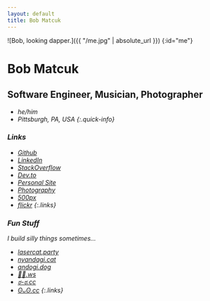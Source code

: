```yaml
---
layout: default
title: Bob Matcuk
---
```


![Bob, looking dapper.]({{ "/me.jpg" | absolute_url }})
{:id="me"}

# Bob Matcuk
## Software Engineer, Musician, Photographer

* <i class="fa-solid fa-user"/> he/him
* <i class="fa-solid fa-location-dot"/> Pittsburgh, PA, USA
{:.quick-info}

### Links
* [<i class="fa-brands fa-github"/> Github](https://github.com/bmatcuk)
* [<i class="fa-brands fa-linkedin"/> LinkedIn](https://www.linkedin.com/in/bmatcuk)
* [<i class="fa-brands fa-stack-overflow"/> StackOverflow](https://stackoverflow.com/users/2836512/bmatcuk)
* [<i class="fa-brands fa-dev"/> Dev.to](https://dev.to/bmatcuk)
* [<i class="fa-solid fa-arrow-up-right-from-square"/> Personal Site](https://squeg.net)
* [<i class="fa-solid fa-camera"/> Photography](https://matcukphoto.com/)
* [<i class="fa-brands fa-500px"/> 500px](https://500px.com/bmatcuk)
* [<i class="fa-brands fa-flickr"/> flickr](https://www.flickr.com/photos/bmatcuk/)
{:.links}

### Fun Stuff
I build silly things sometimes...

* [<i class="fa-solid fa-music"/> lasercat.party](https://lasercat.party/)
* [<i class="fa-solid fa-cat"/> nyandagi.cat](https://nyandagi.cat/)
* [<i class="fa-solid fa-dog"/> andogi.dog](https://andogi.dog/)
* [<i class="fa-solid fa-circle-dot"/> 🍩😻.ws](https://🍩😻.ws)
* [<i class="fa-solid fa-face-angry"/> ಠ-ಠ.cc](https://ಠ-ಠ.cc)
* [<i class="fa-solid fa-face-laugh"/> ʘᴗʘ.cc](https://ʘᴗʘ.cc)
{:.links}
